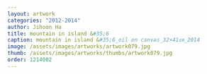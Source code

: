 ```yaml
---
layout: artwork 
categories: "2012-2014" 
author: Jihoon Ha 
title: mountain in island &#35;6 
caption: mountain in island &#35;6_oil on canvas_32×41㎝_2014 
image: /assets/images/artworks/artwork079.jpg 
thumb: /assets/images/artworks/thumbs/artwork079.jpg 
order: 1214002 
---
```

